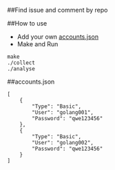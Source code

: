 ##Find issue and comment by repo

##How to use
- Add your own [accounts.json](#accounts.json)
- Make and Run

```
make
./collect
./analyse
``` 

##accounts.json
```
[
	{
		"Type": "Basic",
		"User": "golang001",
		"Password": "qwe123456"
	},
	{
		"Type": "Basic",
		"User": "golang002",
		"Password": "qwe123456"
	}
]
```
